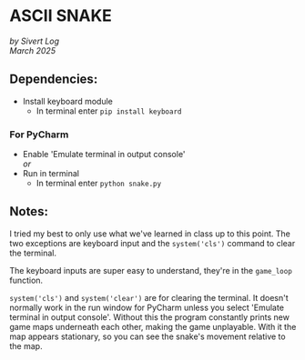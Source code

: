 # ASCII SNAKE
*by Sivert Log  
March 2025*


## Dependencies:
- Install keyboard module
    - In terminal enter `pip install keyboard`

### For PyCharm
- Enable 'Emulate terminal in output console'  
*or*  
- Run in terminal  
  - In terminal enter `python snake.py`

## Notes:

I tried my best to only use what we've learned in class
up to this point. The two exceptions are keyboard input
and the `system('cls')` command to clear the terminal.

The keyboard inputs are super easy to understand,
they're in the `game_loop` function.

`system('cls')` and `system('clear')` are for
clearing the terminal. It doesn't normally work
in the run window for PyCharm unless you select
'Emulate terminal in output console'. Without this
the program constantly prints new game maps underneath
each other, making the game unplayable. With it
the map appears stationary, so you can
see the snake's movement relative to the map.